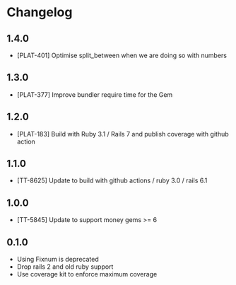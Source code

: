# Changelog

## 1.4.0

- [PLAT-401] Optimise split_between when we are doing so with numbers

## 1.3.0

- [PLAT-377] Improve bundler require time for the Gem

## 1.2.0

- [PLAT-183] Build with Ruby 3.1 / Rails 7 and publish coverage with github action

## 1.1.0

- [TT-8625] Update to build with github actions / ruby 3.0 / rails 6.1

## 1.0.0

- [TT-5845] Update to support money gems >= 6

## 0.1.0

- Using Fixnum is deprecated
- Drop rails 2 and old ruby support
- Use coverage kit to enforce maximum coverage
